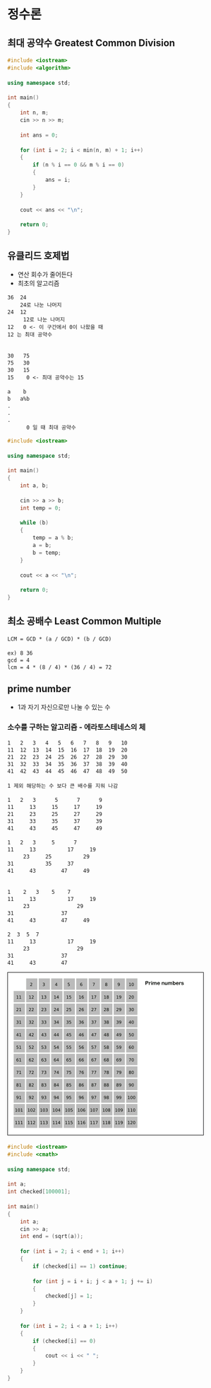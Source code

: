 # 정수론

## 최대 공약수 Greatest Common Division

```C++
#include <iostream>
#include <algorithm>

using namespace std;

int main()
{
	int n, m;
	cin >> n >> m;

	int ans = 0;

	for (int i = 2; i < min(n, m) + 1; i++)
	{
		if (n % i == 0 && m % i == 0)
		{
			ans = i;
		}
	}

	cout << ans << "\n";

	return 0;
}
```

## 유클리드 호제법
- 연산 회수가 줄어든다
- 최초의 알고리즘

```
36  24
    24로 나눈 나머지
24  12
     12로 나눈 나머지
12   0 <- 이 구간에서 0이 나왔을 때
12 는 최대 공약수


30   75
75   30
30   15
15    0 <- 최대 공약수는 15

a    b
b   a%b
.
.
.
      0 일 때 최대 공약수
```

```C++
#include <iostream>

using namespace std;

int main()
{
	int a, b;

	cin >> a >> b;
	int temp = 0;

	while (b)
	{
		temp = a % b;
		a = b;
		b = temp;
	}

	cout << a << "\n";

	return 0;
}
```

## 최소 공배수 Least Common Multiple

```
LCM = GCD * (a / GCD) * (b / GCD)

ex) 8 36
gcd = 4
lcm = 4 * (8 / 4) * (36 / 4) = 72
```

## prime number
- 1과 자기 자신으로만 나눌 수 있는 수

### 소수를 구하는 알고리즘 - 에라토스테네스의 체

```
1   2   3   4   5   6   7   8   9   10
11  12  13  14  15  16  17  18  19  20
21  22  23  24  25  26  27  28  29  30
31  32  33  34  35  36  37  38  39  40
41  42  43  44  45  46  47  48  49  50

1 제외 해당하는 수 보다 큰 배수를 지워 나감

1   2   3      5      7      9   
11     13     15     17     19  
21     23     25     27     29  
31     33     35     37     39  
41     43     45     47     49

1   2   3     5      7        
11     13          17     19  
     23     25          29  
31          35     37       
41     43        47     49


1    2   3    5    7        
11     13          17     19  
     23               29  
31               37       
41     43        47     49

2  3  5  7                        
11     13          17     19  
     23               29  
31               37       
41     43        47     
```

![Alt text](images/68747470733a2f2f75706c6f61642e77696b696d656469612e6f72672f77696b6970656469612f636f6d6d6f6e732f622f62392f53696576655f6f665f457261746f737468656e65735f616e696d6174696f6e2e676966.gif)

```C++
#include <iostream>
#include <cmath>

using namespace std;

int a;
int checked[100001];

int main()
{
	int a;
	cin >> a;
	int end = (sqrt(a));

	for (int i = 2; i < end + 1; i++)
	{
		if (checked[i] == 1) continue;

		for (int j = i + i; j < a + 1; j += i)
		{
			checked[j] = 1;
		}
	}

	for (int i = 2; i < a + 1; i++)
	{
		if (checked[i] == 0)
		{
			cout << i << " ";
		}
	}
}
```
